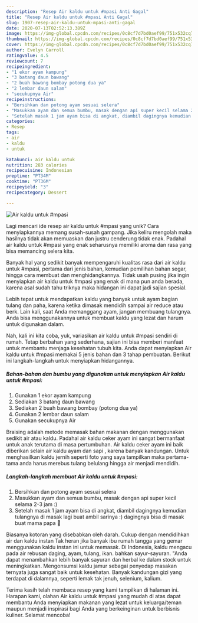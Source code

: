 ```yaml
---
description: "Resep Air kaldu untuk #mpasi Anti Gagal"
title: "Resep Air kaldu untuk #mpasi Anti Gagal"
slug: 1907-resep-air-kaldu-untuk-mpasi-anti-gagal
date: 2020-07-13T02:52:13.389Z
image: https://img-global.cpcdn.com/recipes/0c8cf7d7bd0aef99/751x532cq70/air-kaldu-untuk-mpasi-foto-resep-utama.jpg
thumbnail: https://img-global.cpcdn.com/recipes/0c8cf7d7bd0aef99/751x532cq70/air-kaldu-untuk-mpasi-foto-resep-utama.jpg
cover: https://img-global.cpcdn.com/recipes/0c8cf7d7bd0aef99/751x532cq70/air-kaldu-untuk-mpasi-foto-resep-utama.jpg
author: Evelyn Carroll
ratingvalue: 4.5
reviewcount: 7
recipeingredient:
- "1 ekor ayam kampung"
- "3 batang daun bawang"
- "2 buah bawang bombay potong dua ya"
- "2 lembar daun salam"
- "secukupnya Air"
recipeinstructions:
- "Bersihkan dan potong ayam sesuai selera"
- "Masukkan ayam dan semua bumbu, masak dengan api super kecil selama 2-3 jam :)"
- "Setelah masak 1 jam ayam bisa di angkat, diambil dagingnya kemudian tulangnya di masak lagi buat ambil sarinya :) dagingnya bisa di masak buat mama papa 🤤"
categories:
- Resep
tags:
- air
- kaldu
- untuk

katakunci: air kaldu untuk 
nutrition: 283 calories
recipecuisine: Indonesian
preptime: "PT34M"
cooktime: "PT36M"
recipeyield: "3"
recipecategory: Dessert

---
```



![Air kaldu untuk #mpasi](https://img-global.cpcdn.com/recipes/0c8cf7d7bd0aef99/751x532cq70/air-kaldu-untuk-mpasi-foto-resep-utama.jpg)

Lagi mencari ide resep air kaldu untuk #mpasi yang unik? Cara menyiapkannya memang susah-susah gampang. Jika keliru mengolah maka hasilnya tidak akan memuaskan dan justru cenderung tidak enak. Padahal air kaldu untuk #mpasi yang enak seharusnya memiliki aroma dan rasa yang bisa memancing selera kita.

Banyak hal yang sedikit banyak mempengaruhi kualitas rasa dari air kaldu untuk #mpasi, pertama dari jenis bahan, kemudian pemilihan bahan segar, hingga cara membuat dan menghidangkannya. Tidak usah pusing jika ingin menyiapkan air kaldu untuk #mpasi yang enak di mana pun anda berada, karena asal sudah tahu triknya maka hidangan ini dapat jadi sajian spesial.

Lebih tepat untuk mendapatkan kaldu yang banyak untuk ayam bagian tulang dan paha, karena ketika dimasak mendidih sampai air reduce atau berk. Lain kali, saat Anda memanggang ayam, jangan membuang tulangnya. Anda bisa menggunakannya untuk membuat kaldu yang lezat dan harum untuk digunakan dalam.


Nah, kali ini kita coba, yuk, variasikan air kaldu untuk #mpasi sendiri di rumah. Tetap berbahan yang sederhana, sajian ini bisa memberi manfaat untuk membantu menjaga kesehatan tubuh kita. Anda dapat menyiapkan Air kaldu untuk #mpasi memakai 5 jenis bahan dan 3 tahap pembuatan. Berikut ini langkah-langkah untuk menyiapkan hidangannya.

<!--inarticleads1-->

##### Bahan-bahan dan bumbu yang digunakan untuk menyiapkan Air kaldu untuk #mpasi:

1. Gunakan 1 ekor ayam kampung
1. Sediakan 3 batang daun bawang
1. Sediakan 2 buah bawang bombay (potong dua ya)
1. Gunakan 2 lembar daun salam
1. Gunakan secukupnya Air


Braising adalah metode memasak bahan makanan dengan menggunakan sedikit air atau kaldu. Padahal air kaldu ceker ayam ini sangat bermanfaat untuk anak terutama di masa pertumbuhan. Air kaldu ceker ayam ini baik diberikan selain air kaldu ayam dan sapi , karena banyak kandungan. Untuk menghasilkan kaldu jernih seperti foto yang saya tampilkan maka pertama-tama anda harus merebus tulang belulang hingga air menjadi mendidih. 

<!--inarticleads2-->

##### Langkah-langkah membuat Air kaldu untuk #mpasi:

1. Bersihkan dan potong ayam sesuai selera
1. Masukkan ayam dan semua bumbu, masak dengan api super kecil selama 2-3 jam :)
1. Setelah masak 1 jam ayam bisa di angkat, diambil dagingnya kemudian tulangnya di masak lagi buat ambil sarinya :) dagingnya bisa di masak buat mama papa 🤤


Biasanya kotoran yang disebabkan oleh darah. Cukup dengan mendidihkan air dan kaldu instan Tak heran jika banyak ibu rumah tangga yang gemar menggunakan kaldu instan ini untuk memasak. Di Indonesia, kaldu mengacu pada air rebusan daging, ayam, tulang, ikan. bahkan sayur-sayuran. &#34;Anda dapat menambahkan lebih banyak sayuran dan herbal ke dalam stock untuk meningkatkan. Mengonsumsi kaldu jamur sebagai penyedap masakan ternyata juga sangat baik untuk kesehatan. Banyak kandungan gizi yang terdapat di dalamnya, seperti lemak tak jenuh, selenium, kalium. 

Terima kasih telah membaca resep yang kami tampilkan di halaman ini. Harapan kami, olahan Air kaldu untuk #mpasi yang mudah di atas dapat membantu Anda menyiapkan makanan yang lezat untuk keluarga/teman maupun menjadi inspirasi bagi Anda yang berkeinginan untuk berbisnis kuliner. Selamat mencoba!
